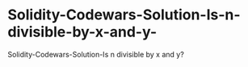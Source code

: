 # Solidity-Codewars-Solution-Is-n-divisible-by-x-and-y-
Solidity-Codewars-Solution-Is n divisible by x and y?
